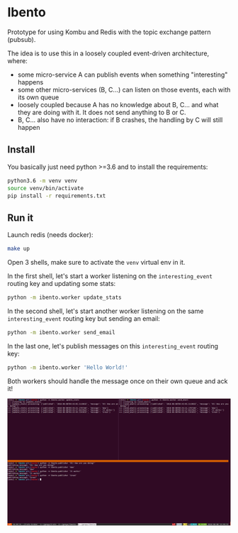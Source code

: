 # Ibento

Prototype for using Kombu and Redis with the topic exchange pattern (pubsub).

The idea is to use this in a loosely coupled event-driven architecture, where:
- some micro-service A can publish events when something "interesting" happens
- some other micro-services (B, C...) can listen on those events, each with its own queue
- loosely coupled because A has no knowledge about B, C... and what they are doing with it. It does not send anything to B or C.
- B, C... also have no interaction: if B crashes, the handling by C will still happen

## Install

You basically just need python >=3.6 and to install the requirements:

```bash
python3.6 -m venv venv
source venv/bin/activate
pip install -r requirements.txt
```

## Run it

Launch redis (needs docker):

```bash
make up
```

Open 3 shells, make sure to activate the `venv` virtual env in it.

In the first shell, let's start a worker listening on the `interesting_event` routing key and updating some stats:
```bash
python -m ibento.worker update_stats
```

In the second shell, let's start another worker listening on the same `interesting_event` routing key but sending an email:
```bash
python -m ibento.worker send_email
```

In the last one, let's publish messages on this `interesting_event` routing key:
```bash
python -m ibento.worker 'Hello World!'
```

Both workers should handle the message once on their own queue and ack it!

![demo](./pubsub.png)
